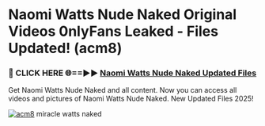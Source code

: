 # Naomi Watts Nude Naked Original Videos 0nlyFans Leaked - Files Updated! (acm8)

<h3>🔴 CLICK HERE 🌐==►► <a href="https://tinyurl.com/yckcrads" rel="nofollow">Naomi Watts Nude Naked Updated Files</a></h3>

Get Naomi Watts Nude Naked and all content. Now you can access all videos and pictures of Naomi Watts Nude Naked. New Updated Files 2025!

[![acm8](https://i.imgur.com/hpKpOFt.gif)](https://tinyurl.com/yckcrads)
miracle watts naked